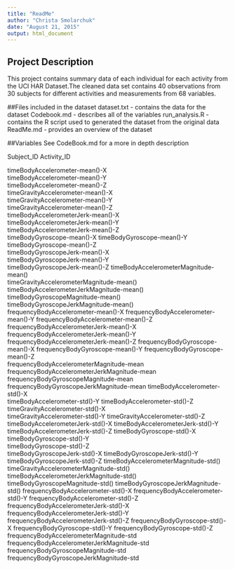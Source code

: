 ```yaml
---
title: "ReadMe"
author: "Christa Smolarchuk"
date: "August 21, 2015"
output: html_document
---
```

## Project Description
This project contains summary data of each individual for each activity from the UCI HAR Dataset.The cleaned data set contains 40 observations from 30 subjects for different activities and measurements from 68 variables.

##Files included in the dataset
dataset.txt - contains the data for the dataset
Codebook.md - describes all of the variables
run_analysis.R - contains the R script used to generated the dataset from the original data
ReadMe.md - provides an overview of the dataset

##Variables
See CodeBook.md for a more in depth description

 Subject_ID
 Activity_ID

 timeBodyAccelerometer-mean()-X    
 timeBodyAccelerometer-mean()-Y            
 timeBodyAccelerometer-mean()-Z      
 timeGravityAccelerometer-mean()-X    
 timeGravityAccelerometer-mean()-Y     
 timeGravityAccelerometer-mean()-Z     
 timeBodyAccelerometerJerk-mean()-X         
 timeBodyAccelerometerJerk-mean()-Y    
 timeBodyAccelerometerJerk-mean()-Z   
 timeBodyGyroscope-mean()-X
 timeBodyGyroscope-mean()-Y             
 timeBodyGyroscope-mean()-Z      
 timeBodyGyroscopeJerk-mean()-X   
 timeBodyGyroscopeJerk-mean()-Y         
 timeBodyGyroscopeJerk-mean()-Z 
 timeBodyAccelerometerMagnitude-mean()    
 timeGravityAccelerometerMagnitude-mean()
 timeBodyAccelerometerJerkMagnitude-mean()     
 timeBodyGyroscopeMagnitude-mean()       
 timeBodyGyroscopeJerkMagnitude-mean()  
 frequencyBodyAccelerometer-mean()-X 
 frequencyBodyAccelerometer-mean()-Y 
 frequencyBodyAccelerometer-mean()-Z    
 frequencyBodyAccelerometerJerk-mean()-X 
 frequencyBodyAccelerometerJerk-mean()-Y 
 frequencyBodyAccelerometerJerk-mean()-Z 
 frequencyBodyGyroscope-mean()-X 
 frequencyBodyGyroscope-mean()-Y 
 frequencyBodyGyroscope-mean()-Z  
 frequencyBodyAccelerometerMagnitude-mean
 frequencyBodyAccelerometerJerkMagnitude-mean
 frequencyBodyGyroscopeMagnitude-mean
 frequencyBodyGyroscopeJerkMagnitude-mean
 timeBodyAccelerometer-std()-X  
 timeBodyAccelerometer-std()-Y 
 timeBodyAccelerometer-std()-Z 
 timeGravityAccelerometer-std()-X   
 timeGravityAccelerometer-std()-Y
 timeGravityAccelerometer-std()-Z   
 timeBodyAccelerometerJerk-std()-X
 timeBodyAccelerometerJerk-std()-Y
 timeBodyAccelerometerJerk-std()-Z
 timeBodyGyroscope-std()-X
 timeBodyGyroscope-std()-Y      
 timeBodyGyroscope-std()-Z   
 timeBodyGyroscopeJerk-std()-X 
 timeBodyGyroscopeJerk-std()-Y
 timeBodyGyroscopeJerk-std()-Z
 timeBodyAccelerometerMagnitude-std()
 timeGravityAccelerometerMagnitude-std()
 timeBodyAccelerometerJerkMagnitude-std()
 timeBodyGyroscopeMagnitude-std()
 timeBodyGyroscopeJerkMagnitude-std()
 frequencyBodyAccelerometer-std()-X
 frequencyBodyAccelerometer-std()-Y
 frequencyBodyAccelerometer-std()-Z
 frequencyBodyAccelerometerJerk-std()-X
 frequencyBodyAccelerometerJerk-std()-Y
 frequencyBodyAccelerometerJerk-std()-Z
 frequencyBodyGyroscope-std()-X
 frequencyBodyGyroscope-std()-Y
 frequencyBodyGyroscope-std()-Z
 frequencyBodyAccelerometerMagnitude-std
 frequencyBodyAccelerometerJerkMagnitude-std
 frequencyBodyGyroscopeMagnitude-std        
 frequencyBodyGyroscopeJerkMagnitude-std  
